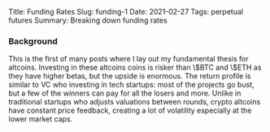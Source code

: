 Title: Funding Rates
Slug: funding-1
Date: 2021-02-27
Tags: perpetual futures
Summary: Breaking down funding rates

<h3>Background</h3>
<p>
This is the first of many posts where I lay out my fundamental thesis for altcoins. 
Investing in these altcoins coins is risker than \$BTC and \$ETH as they have higher betas, but the upside is enormous.
The return profile is similar to VC who investing in tech startups: most of the projects go bust, but a few of the winners can pay for all the losers and more.
Unlike in traditional startups who adjusts valuations between rounds, crypto altcoins have constant price feedback, creating a lot of volatility especially at the lower market caps.
</p>
